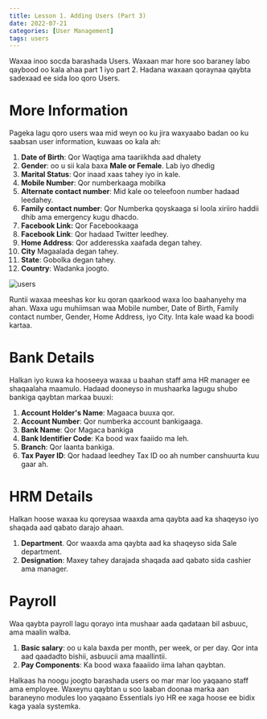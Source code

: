 ```yaml
---
title: Lesson 1. Adding Users (Part 3)
date: 2022-07-21
categories: [User Management]
tags: users
---
```


Waxaa inoo socda barashada Users. Waxaan mar hore soo baraney labo qaybood oo kala ahaa part 1 iyo part 2. Hadana waxaan qoraynaa qaybta sadexaad ee sida loo qoro Users.

# More Information

Pageka lagu qoro users waa mid weyn oo ku jira waxyaabo badan oo ku saabsan user information, kuwaas oo kala ah:

1. **Date of Birth**: Qor Waqtiga ama taariikhda aad dhalety
2. **Gender**: oo u sii kala baxa **Male or Female**. Lab iyo dhedig
3. **Marital Status**: Qor inaad xaas tahey iyo in kale.
4. **Mobile Number**: Qor numberkaaga mobilka
5. **Alternate contact number**: Mid kale oo teleefoon number hadaad leedahey.
6. **Family contact number**: Qor Numberka qoyskaaga si loola xiriiro haddii dhib ama emergency kugu dhacdo.
7. **Facebook Link:** Qor Facebookaaga
8. **Facebook Link**: Qor hadaad Twitter leedhey.
9. **Home Address**: Qor adderesska xaafada degan tahey.
10. **City** Magaalada degan tahey.
11. **State**: Gobolka degan tahey.
12. **Country**: Wadanka joogto.

![users](https://drive.google.com/file/d/1G-Z8_pKzL0RDaeWbNnDqClUaio70itBl/)

Runtii waxaa meeshas kor ku qoran qaarkood waxa loo baahanyehy ma ahan. Waxa ugu muhiimsan waa Mobile number, Date of Birth, Family contact number, Gender, Home Address, iyo City. Inta kale waad ka boodi kartaa.

# Bank Details

Halkan iyo kuwa ka hooseeya waxaa u baahan staff ama HR manager ee shaqaalaha maamulo. Hadaad dooneyso in mushaarka lagugu shubo bankiga qaybtan markaa buuxi:

1. **Account Holder's Name**: Magaaca buuxa qor.
2. **Account Number**: Qor numberka account bankigaaga.
3. **Bank Name**: Qor Magaca bankiga
4. **Bank Identifier Code**: Ka bood wax faaiido ma leh.
5. **Branch**: Qor laanta bankiga.
6. **Tax Payer ID**: Qor hadaad leedhey Tax ID oo ah number canshuurta kuu gaar ah.

# HRM Details

Halkan hoose waxaa ku qoreysaa waaxda ama qaybta aad ka shaqeyso iyo shaqada aad qabato darajo ahaan.

1. **Department**. Qor waaxda ama qaybta aad ka shaqeyso sida Sale department.
2. **Designation**: Maxey tahey darajada shaqada aad qabato sida cashier ama manager.

# Payroll

Waa qaybta payroll lagu qorayo inta mushaar aada qadataan bil asbuuc, ama maalin walba.

1. **Basic salary**: oo u kala baxda per month, per week, or per day. Qor inta aad qaadadto bishii, asbuucii ama maallintii.
2. **Pay Components**: Ka bood waxa faaaiido iima lahan qaybtan.

Halkaas ha noogu joogto barashada users oo mar mar loo yaqaano staff ama employee. Waxeynu qaybtan u soo laaban doonaa marka aan baraneyno modules loo yaqaano Essentials iyo HR ee xaga hoose ee bidix kaga yaala systemka.
